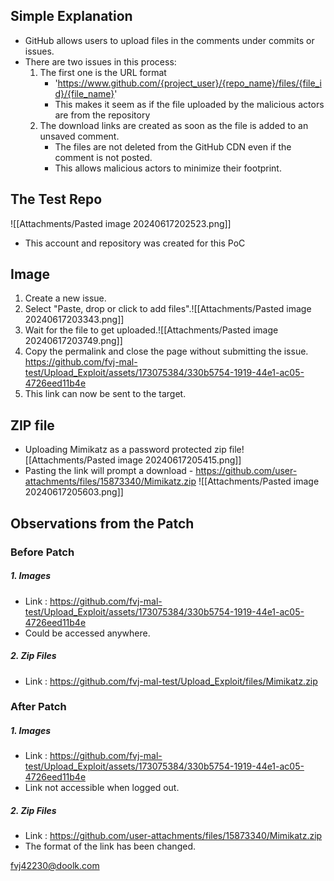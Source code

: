 
## Simple Explanation
- GitHub allows users to upload files in the comments under commits or issues.
- There are two issues in this process:
	1. The first one is the URL format
		- 'https://www.github.com/{project_user}/{repo_name}/files/{file_id}/{file_name}'
		- This makes it seem as if the file uploaded by the malicious actors are from the repository
	2. The download links are created as soon as the file is added to an unsaved comment. 
		- The files are not deleted from the GitHub CDN even if the comment is not posted.
		- This allows malicious actors to minimize their footprint.


## The Test Repo
![[Attachments/Pasted image 20240617202523.png]]
- This account and repository was created for this PoC


## Image
1. Create a new issue.
2. Select "Paste, drop or click to add files".![[Attachments/Pasted image 20240617203343.png]]
3. Wait for the file to get uploaded.![[Attachments/Pasted image 20240617203749.png]]
4. Copy the permalink and close the page without submitting the issue.
	https://github.com/fvj-mal-test/Upload_Exploit/assets/173075384/330b5754-1919-44e1-ac05-4726eed11b4e
5. This link can now be sent to the target.

## ZIP file
- Uploading Mimikatz as a password protected zip file![[Attachments/Pasted image 20240617205415.png]]
- Pasting the link will prompt a download  - https://github.com/user-attachments/files/15873340/Mimikatz.zip ![[Attachments/Pasted image 20240617205603.png]]


## Observations from the Patch
### Before Patch
##### 1. Images
- Link : https://github.com/fvj-mal-test/Upload_Exploit/assets/173075384/330b5754-1919-44e1-ac05-4726eed11b4e
- Could be accessed anywhere.
##### 2. Zip Files
- Link : https://github.com/fvj-mal-test/Upload_Exploit/files/Mimikatz.zip
### After Patch
##### 1. Images
- Link : https://github.com/fvj-mal-test/Upload_Exploit/assets/173075384/330b5754-1919-44e1-ac05-4726eed11b4e
- Link not accessible when logged out.
##### 2. Zip Files
- Link : https://github.com/user-attachments/files/15873340/Mimikatz.zip 
- The format of the link has been changed.




fvj42230@doolk.com
